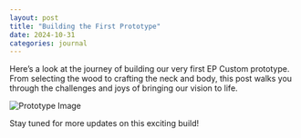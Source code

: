 ```yaml
---
layout: post
title: "Building the First Prototype"
date: 2024-10-31
categories: journal
---
```


Here’s a look at the journey of building our very first EP Custom prototype. From selecting the wood to crafting the neck and body, this post walks you through the challenges and joys of bringing our vision to life.

![Prototype Image](path-to-image.jpg)

Stay tuned for more updates on this exciting build!
